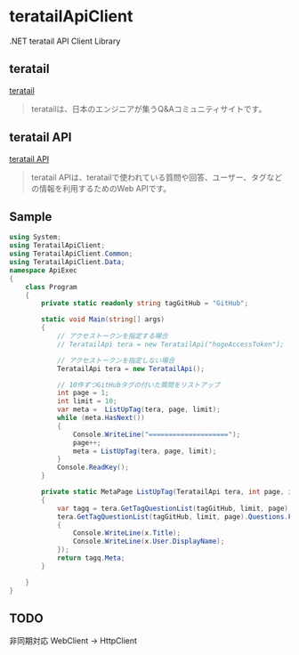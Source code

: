 # teratailApiClient
.NET teratail API Client Library

## teratail
[teratail](https://teratail.com/)
> teratailは、日本のエンジニアが集うQ&Aコミュニティサイトです。

## teratail API
[teratail API](https://teratail.com/api)
> teratail APIは、teratailで使われている質問や回答、ユーザー、タグなどの情報を利用するためのWeb APIです。

## Sample
```csharp
using System;
using TeratailApiClient;
using TeratailApiClient.Common;
using TeratailApiClient.Data;
namespace ApiExec
{
    class Program
    {
        private static readonly string tagGitHub = "GitHub";

        static void Main(string[] args)
        {
            // アクセストークンを指定する場合
            // TeratailApi tera = new TeratailApi("hogeAccessToken");

            // アクセストークンを指定しない場合
            TeratailApi tera = new TeratailApi();

            // 10件ずつGitHubタグの付いた質問をリストアップ
            int page = 1;
            int limit = 10;
            var meta =  ListUpTag(tera, page, limit);
            while (meta.HasNext())
            {
                Console.WriteLine("====================");
                page++;
                meta = ListUpTag(tera, page, limit);
            }
            Console.ReadKey();
        }

        private static MetaPage ListUpTag(TeratailApi tera, int page, int limit)
        {
            var tagq = tera.GetTagQuestionList(tagGitHub, limit, page);
            tera.GetTagQuestionList(tagGitHub, limit, page).Questions.ForEach(x =>
            {
                Console.WriteLine(x.Title);
                Console.WriteLine(x.User.DisplayName);
            });
            return tagq.Meta;
        }

    }
}

```
## TODO
非同期対応
WebClient -> HttpClient

